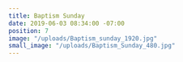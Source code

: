 ```yaml
---
title: Baptism Sunday
date: 2019-06-03 08:34:00 -07:00
position: 7
image: "/uploads/Baptism_sunday_1920.jpg"
small_image: "/uploads/Baptism_Sunday_480.jpg"
---
```


